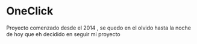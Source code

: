 # OneClick
Proyecto comenzado desde el 2014 , se quedo en el olvido hasta la noche de hoy que eh decidido en seguir mi proyecto  
